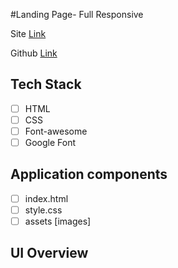 #Landing Page- Full Responsive

Site [Link]()

Github [Link]()

## Tech Stack

-  [ ] HTML
-  [ ] CSS
-  [ ] Font-awesome
-  [ ] Google Font 

## Application components 

-  [ ] index.html
-  [ ] style.css
-  [ ] assets [images]

## UI Overview 



 

